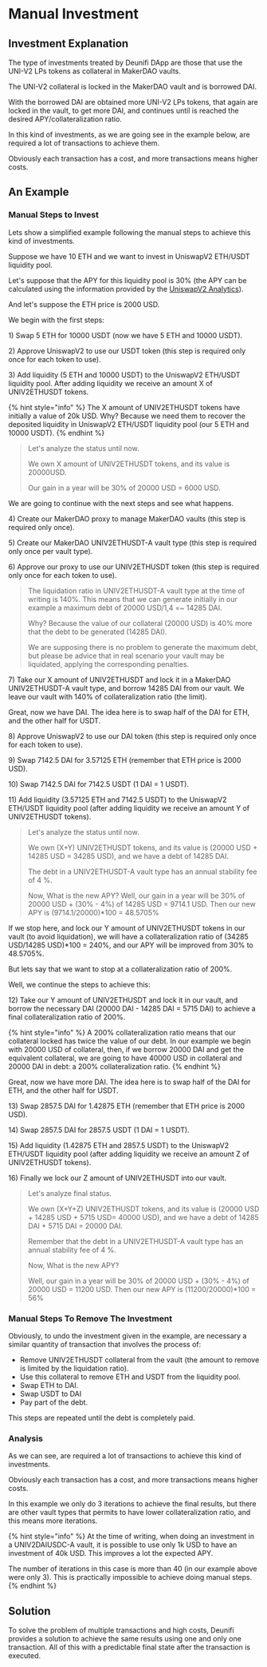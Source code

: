 # Manual Investment

## Investment Explanation

The type of investments treated by Deunifi DApp are those that use the UNI-V2 LPs tokens as collateral in MakerDAO vaults. 

The UNI-V2 collateral is locked in the MakerDAO vault and is borrowed DAI.

With the borrowed DAI are obtained more UNI-V2 LPs tokens, that again are locked in the vault, to get more DAI, and continues until is reached the desired APY/collateralization ratio.

In this kind of investments, as we are going see in the example below, are required a lot of transactions to achieve them.

Obviously each transaction has a cost, and more transactions means higher costs.

## An Example

### Manual Steps to Invest

Lets show a simplified example following the manual steps to achieve this kind of investments.

Suppose we have 10 ETH and we want to invest in UniswapV2 ETH/USDT liquidity pool.

Let's suppose that the APY for this liquidity pool is 30% \(the APY can be calculated using the information provided by the [UniswapV2 Analytics](https://v2.info.uniswap.org/home)\).

And let's suppose the ETH price is 2000 USD.

We begin with the first steps:

1\) Swap 5 ETH for 10000 USDT \(now we have 5 ETH and 10000 USDT\).

2\) Approve UniswapV2 to use our USDT token \(this step is required only once for each token to use\).

3\) Add liquidity \(5 ETH and 10000 USDT\) to the UniswapV2 ETH/USDT liquidity pool. After adding liquidity we receive an amount X of UNIV2ETHUSDT tokens.

{% hint style="info" %}
The X amount of UNIV2ETHUSDT tokens have initially a value of 20k USD. Why? Because we need them to recover the deposited liquidity in UniswapV2 ETH/USDT liquidity pool \(our 5 ETH and 10000 USDT\).
{% endhint %}

> Let's analyze the status until now. 
>
> We own X amount of UNIV2ETHUSDT tokens, and its value is 20000USD.
>
> Our gain in a year will be 30% of 20000 USD = 6000 USD.

We are going to continue with the next steps and see what happens.

4\) Create our MakerDAO proxy to manage MakerDAO vaults \(this step is required only once\).

5\) Create our MakerDAO UNIV2ETHUSDT-A vault type \(this step is required only once per vault type\).

6\) Approve our proxy to use our UNIV2ETHUSDT token \(this step is required only once for each token to use\).

> The liquidation ratio in UNIV2ETHUSDT-A vault type at the time of writing is 140%. This means that we can generate initially in our example a maximum debt of 20000 USD/1,4 =~ 14285 DAI.
>
> Why? Because the value of our collateral \(20000 USD\) is 40% more that the debt to be generated \(14285 DAI\).
>
> We are supposing there is no problem to generate the maximum debt, but please be advice that in real scenario your vault may be liquidated, applying the corresponding penalties.

7\)  Take our X amount of UNIV2ETHUSDT and lock it in a MakerDAO UNIV2ETHUSDT-A vault type, and borrow 14285 DAI from our vault. We leave our vault with 140% of collateralization ratio \(the limit\).

Great, now we have DAI. The idea here is to swap half of the DAI for ETH, and the other half for USDT.

8\) Approve UniswapV2 to use our DAI token \(this step is required only once for each token to use\).

9\) Swap 7142.5 DAI for 3.57125 ETH \(remember that ETH price is 2000 USD\).

10\) Swap 7142.5 DAI for 7142.5 USDT \(1 DAI = 1 USDT\).

11\) Add liquidity \(3.57125 ETH and 7142.5 USDT\) to the UniswapV2 ETH/USDT liquidity pool \(after adding liquidity we receive an amount Y of UNIV2ETHUSDT tokens\).

> Let's analyze the status until now. 
>
> We own \(X+Y\) UNIV2ETHUSDT tokens, and its value is \(20000 USD + 14285 USD = 34285 USD\), and we have a debt of 14285 DAI.
>
> The debt in a UNIV2ETHUSDT-A vault type has an annual stability fee of 4 %.
>
> Now, What is the new APY? Well, our gain in a year will be 30% of 20000 USD + \(30% - 4%\) of 14285 USD = 9714.1 USD. Then our new APY is \(9714.1/20000\)\*100 = 48.5705%

If we stop here, and lock our Y amount of UNIV2ETHUSDT tokens in our vault \(to avoid liquidation\), we will have a collateralization ratio of \(34285 USD/14285 USD\)\*100 = 240%, and our APY will be improved from 30% to 48.5705%.

But lets say that we want to stop at a collateralization ratio of 200%.

Well, we continue the steps to achieve this:

12\) Take our Y amount of UNIV2ETHUSDT and lock it in our vault, and borrow the necessary DAI \(20000 DAI - 14285 DAI = 5715 DAI\) to achieve a final collateralization ratio of 200%. 

{% hint style="info" %}
A 200% collateralization ratio means that our collateral locked has twice the value of our debt. In our example we begin with 20000 USD of collateral, then, if we borrow 20000 DAI and get the equivalent collateral, we are going to have 40000 USD in collateral and 20000 DAI in debt: a 200% collateralization ratio.
{% endhint %}

Great, now we have more DAI. The idea here is to swap half of the DAI for ETH, and the other half for USDT.

13\) Swap 2857.5 DAI for 1.42875 ETH \(remember that ETH price is 2000 USD\).

14\) Swap 2857.5 DAI for 2857.5 USDT \(1 DAI = 1 USDT\).

15\) Add liquidity \(1.42875 ETH and 2857.5 USDT\) to the UniswapV2 ETH/USDT liquidity pool \(after adding liquidity we receive an amount Z of UNIV2ETHUSDT tokens\).

16\) Finally we lock our Z amount of UNIV2ETHUSDT into our vault.

> Let's analyze final status. 
>
> We own \(X+Y+Z\) UNIV2ETHUSDT tokens, and its value is \(20000 USD + 14285 USD + 5715 USD= 40000 USD\), and we have a debt of 14285 DAI + 5715 DAI = 20000 DAI.
>
> Remember that the debt in a UNIV2ETHUSDT-A vault type has an annual stability fee of 4 %.
>
> Now, What is the new APY? 
>
> Well, our gain in a year will be 30% of 20000 USD + \(30% - 4%\) of 20000 USD = 11200 USD. Then our new APY is \(11200/20000\)\*100 = 56%

### Manual Steps To Remove The Investment

Obviously, to undo the investment given in the example, are necessary a similar quantity of transaction that involves the process of: 

* Remove UNIV2ETHUSDT collateral from the vault \(the amount to remove is limited by the liquidation ratio\).
* Use this collateral to remove ETH and USDT from the liquidity pool.
* Swap ETH to DAI.
* Swap USDT to DAI
* Pay part of the debt.

This steps are repeated until the debt is completely paid.

### Analysis

As we can see, are required a lot of transactions to achieve this kind of investments.

Obviously each transaction has a cost, and more transactions means higher costs.

In this example we only do 3 iterations to achieve the final results, but there are other vault types that permits to have lower collateralization ratio, and this means more iterations.

{% hint style="info" %}
At the time of writing, when doing an investment in a UNIV2DAIUSDC-A vault, it is possible to use only 1k USD to have an investment of 40k USD. This improves a lot the expected APY.

The number of iterations in this case is more than 40 \(in our example above were only 3\). This is practically impossible to achieve doing manual steps.
{% endhint %}

## Solution

To solve the problem of multiple transactions and high costs, Deunifi provides a solution to achieve the same results using one and only one transaction. All of this with a predictable final state after the transaction is executed.

